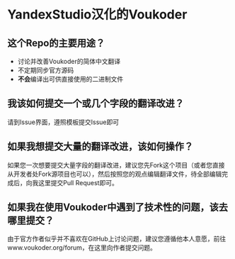 # YandexStudio汉化的Voukoder

## 这个Repo的主要用途？
* 讨论并改善Voukoder的简体中文翻译
* 不定期同步官方源码
* <b>不会</b>编译出可供直接使用的二进制文件

## 我该如何提交一个或几个字段的翻译改进？
请到Issue界面，遵照模板提交Issue即可

## 如果我想提交大量的翻译改进，该如何操作？
如果您一次想要提交大量字段的翻译改进，建议您先Fork这个项目（或者您直接从开发者处Fork源项目也可以），然后按照您的观点编辑翻译文件，待全部编辑完成后，向我这里提交Pull Request即可。

## 如果我在使用Voukoder中遇到了技术性的问题，该去哪里提交？
由于官方作者似乎并不喜欢在GitHub上讨论问题，建议您遵循他本人意愿，前往www.voukoder.org/forum，在这里向作者提交问题。
